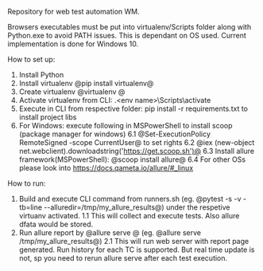 Repository for web test automation WM.

Browsers executables must be put into virtualenv/Scripts folder along with
Python.exe to avoid PATH issues. This is dependant on OS used. Current
implementation is done for Windows 10.

How to set up:
1. Install Python
2. Install virtualenv @pip install virtualenv@
3. Create virtualenv @virtualenv <virtual environment name>@
3. Activate virtualenv from CLI: .\<env name>\Scripts\activate
2. Execute in CLI from respective folder: pip install -r requirements.txt to install project libs
6. For Windows: execute following in MSPowerShell to install scoop (package manager for windows)
    6.1 @Set-ExecutionPolicy RemoteSigned -scope CurrentUser@ to set rights
    6.2 @iex (new-object net.webclient).downloadstring('https://get.scoop.sh')@
    6.3 Install allure framework(MSPowerShell): @scoop install allure@
    6.4 For other OSs please look into https://docs.qameta.io/allure/#_linux

How to run:
1. Build and execute CLI command from runners.sh (eg. @pytest -s -v -tb=line --alluredir=/tmp/my_allure_results@) under the respetive virtuanv activated.
    1.1 This will collect and execute tests. Also allure dfata would be stored.
2. Run allure report by @allure serve <report folder>@ (eg. @allure serve /tmp/my_allure_results@)
    2.1 This will run web server with report page generated. Run history for each TC is supported. But real time update is not, sp you need to rerun allure serve after each test execution.
